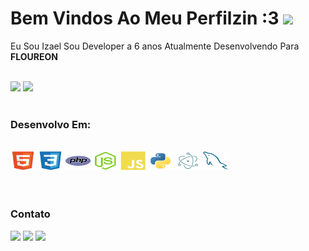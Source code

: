 <h1>Bem Vindos Ao Meu Perfilzin :3 <img src="https://raw.githubusercontent.com/kaueMarques/kaueMarques/master/hi.gif" width="30px"></h1> 
<p>Eu Sou Izael Sou Developer a 6 anos Atualmente Desenvolvendo Para <b>FLOUREON</b></p><br>

<div>
	<img height="150rem" src="https://github-readme-stats.vercel.app/api?username=erickvinicios&show_icons=true&theme=midnight-purple&include_all_commits=true&count_private=true">
	 <img height="150em" src="https://github-readme-stats.vercel.app/api/top-langs/?username=erickvinicios&layout=compact&langs_count=7&theme=midnight-purple"/>
	</div>
<div><br>
	
<h3>Desenvolvo Em:</h3>
</div>
 <div class="dev"><br>
      <img alt="HTML5" height="30" width="40" src="https://raw.githubusercontent.com/devicons/devicon/master/icons/html5/html5-original.svg">
      <img alt="CSS3" height="30" width="40" src="https://raw.githubusercontent.com/devicons/devicon/master/icons/css3/css3-original.svg">
      <img alt="PHP" height="30" width="40" src="https://raw.githubusercontent.com/devicons/devicon/master/icons/php/php-original.svg">
      <img alt="NODEJS" height="30" width="40" src="https://raw.githubusercontent.com/devicons/devicon/master/icons/nodejs/nodejs-original.svg">
      <img alt="JS" height="30" width="40" src="https://raw.githubusercontent.com/devicons/devicon/master/icons/javascript/javascript-plain.svg">
      <img alt="PYTHON" height="30" width="40" src="https://raw.githubusercontent.com/devicons/devicon/master/icons/python/python-original.svg">
      <img alt="ELECTRON" height="30" width="40" src="https://raw.githubusercontent.com/devicons/devicon/master/icons/electron/electron-original.svg">
      <img alt="MYSQL & SQL" height="30" width="40" src="https://raw.githubusercontent.com/devicons/devicon/master/icons/mysql/mysql-original.svg">
</div><br><br>

<h3>Contato</h3>

<div>
 <img src="https://img.shields.io/badge/Zeus.#0001?style=for-the-badge&logo=discord&logoColor=white"> <a href="https://www.instagram.com/izael_oficia.l/"target="_blank">
	<img src="https://img.shields.io/badge/%2FNeltronsE4405Fstyle=forthebadge&logo=instagram&logoColor=white" target="_blank"></a> 
			 <a href="mailto:zrafaelgamer000@gmail.com" target="_blank"><img src="https://img.shields.io/badge/neltronservices%40gmail.com-D14836?style=for-the-badge&logo=gmail&logoColor=white" target="_blank"></a> 
	</div>
